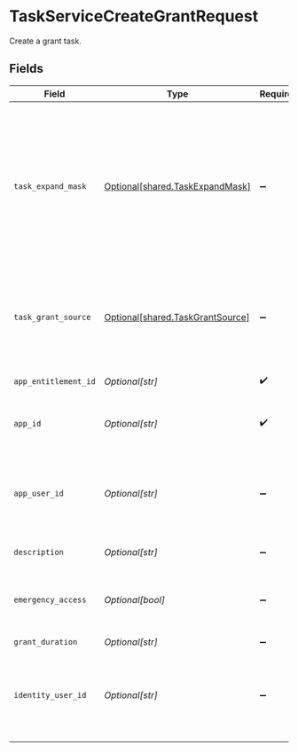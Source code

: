 # TaskServiceCreateGrantRequest

Create a grant task.


## Fields

| Field                                                                                                                                                                                                                         | Type                                                                                                                                                                                                                          | Required                                                                                                                                                                                                                      | Description                                                                                                                                                                                                                   |
| ----------------------------------------------------------------------------------------------------------------------------------------------------------------------------------------------------------------------------- | ----------------------------------------------------------------------------------------------------------------------------------------------------------------------------------------------------------------------------- | ----------------------------------------------------------------------------------------------------------------------------------------------------------------------------------------------------------------------------- | ----------------------------------------------------------------------------------------------------------------------------------------------------------------------------------------------------------------------------- |
| `task_expand_mask`                                                                                                                                                                                                            | [Optional[shared.TaskExpandMask]](undefined/models/shared/taskexpandmask.md)                                                                                                                                                  | :heavy_minus_sign:                                                                                                                                                                                                            | The task expand mask is an array of strings that specifes the related objects the requester wishes to have returned when making a request where the expand mask is part of the input. Use '*' to view all possible responses. |
| `task_grant_source`                                                                                                                                                                                                           | [Optional[shared.TaskGrantSource]](undefined/models/shared/taskgrantsource.md)                                                                                                                                                | :heavy_minus_sign:                                                                                                                                                                                                            | The TaskGrantSource message tracks which external URL was the source of the specificed grant ticket.                                                                                                                          |
| `app_entitlement_id`                                                                                                                                                                                                          | *Optional[str]*                                                                                                                                                                                                               | :heavy_check_mark:                                                                                                                                                                                                            | The ID of the app entitlement to grant access to.                                                                                                                                                                             |
| `app_id`                                                                                                                                                                                                                      | *Optional[str]*                                                                                                                                                                                                               | :heavy_check_mark:                                                                                                                                                                                                            | The ID of the app that is associated with the entitlement.                                                                                                                                                                    |
| `app_user_id`                                                                                                                                                                                                                 | *Optional[str]*                                                                                                                                                                                                               | :heavy_minus_sign:                                                                                                                                                                                                            | The ID of the app user to grant access for. This field and identityUserId cannot both be set for a given request.                                                                                                             |
| `description`                                                                                                                                                                                                                 | *Optional[str]*                                                                                                                                                                                                               | :heavy_minus_sign:                                                                                                                                                                                                            | The description of the request.                                                                                                                                                                                               |
| `emergency_access`                                                                                                                                                                                                            | *Optional[bool]*                                                                                                                                                                                                              | :heavy_minus_sign:                                                                                                                                                                                                            | Boolean stating whether or not the task is marked as emergency access.                                                                                                                                                        |
| `grant_duration`                                                                                                                                                                                                              | *Optional[str]*                                                                                                                                                                                                               | :heavy_minus_sign:                                                                                                                                                                                                            | N/A                                                                                                                                                                                                                           |
| `identity_user_id`                                                                                                                                                                                                            | *Optional[str]*                                                                                                                                                                                                               | :heavy_minus_sign:                                                                                                                                                                                                            | The ID of the user associated with the app user we are granting access for. This field cannot be set if appUserID is also set.                                                                                                |